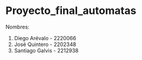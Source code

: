 # Proyecto_final_automatas
Nombres:
1. Diego Arévalo - 2220066
2. José Quintero - 2202348
3. Santiago Galvis - 2212938
